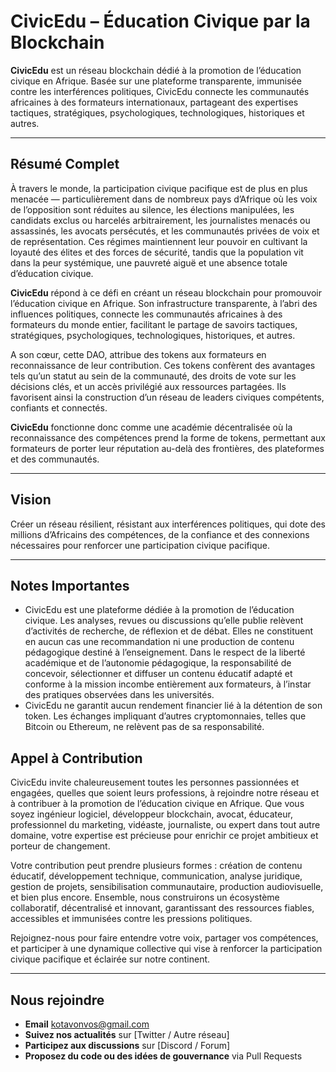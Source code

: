 # CivicEdu –  Éducation Civique par la Blockchain


**CivicEdu** est un réseau blockchain dédié à la promotion de l’éducation civique en Afrique. Basée sur une plateforme transparente, immunisée contre les interférences politiques, CivicEdu connecte les communautés  africaines à des formateurs internationaux, partageant des expertises tactiques, stratégiques, psychologiques, technologiques, historiques et autres.

---

## Résumé Complet
À travers le monde, la participation civique pacifique est de plus en plus menacée — particulièrement dans de nombreux pays d’Afrique où les voix de l’opposition sont réduites au silence, les élections manipulées, les candidats exclus ou harcelés arbitrairement, les journalistes menacés ou assassinés, les avocats persécutés, et les communautés privées de voix et de représentation. Ces régimes maintiennent leur pouvoir en cultivant la loyauté des élites et des forces de sécurité, tandis que la population vit dans la peur systémique, une pauvreté aiguë et une absence totale d’éducation civique.  

**CivicEdu**  répond à ce défi en créant un réseau blockchain pour promouvoir l’éducation civique en Afrique. Son infrastructure transparente, à l’abri des influences politiques, connecte les communautés africaines à des formateurs du monde entier, facilitant le partage de savoirs tactiques, stratégiques, psychologiques, technologiques, historiques, et autres.

A son cœur, cette DAO,  attribue des tokens aux formateurs en reconnaissance de leur contribution. Ces tokens confèrent des avantages tels qu’un statut au sein de la communauté, des droits de vote sur les décisions clés, et un accès privilégié aux ressources partagées. Ils favorisent ainsi la construction d’un réseau de leaders civiques compétents, confiants et connectés.

**CivicEdu** fonctionne donc comme une académie décentralisée où la reconnaissance des compétences prend la forme de tokens,  permettant aux formateurs de porter leur réputation au-delà des frontières, des plateformes et des communautés.


---

## Vision
Créer un réseau résilient, résistant aux interférences politiques, qui dote des millions d’Africains des compétences, de la confiance et des connexions nécessaires pour renforcer une participation civique pacifique.

---

## Notes Importantes
- CivicEdu est une plateforme dédiée à la promotion de l’éducation civique. Les analyses, revues ou discussions qu’elle publie relèvent d’activités de recherche, de réflexion et de débat. 
Elles ne constituent en aucun cas une recommandation ni une production de contenu pédagogique destiné
 à l’enseignement. Dans le respect de la liberté académique et de l’autonomie 
pédagogique, la responsabilité de concevoir, sélectionner et diffuser 
un contenu éducatif adapté et conforme à la mission incombe entièrement aux formateurs, à l’instar des pratiques observées dans les universités.
- CivicEdu ne garantit aucun rendement financier lié à la détention de son token. Les échanges impliquant d’autres cryptomonnaies, telles que Bitcoin ou Ethereum, ne relèvent pas de sa responsabilité.


## Appel à Contribution

CivicEdu invite chaleureusement toutes les personnes passionnées et engagées, quelles que soient leurs professions, à rejoindre notre réseau et à contribuer à la promotion de l’éducation civique en Afrique. Que vous soyez ingénieur logiciel, développeur blockchain, avocat, éducateur, professionnel du marketing, vidéaste, journaliste, ou expert dans tout autre domaine, votre expertise est précieuse pour enrichir ce projet ambitieux et porteur de changement.

Votre contribution peut prendre plusieurs formes : création de contenu éducatif, développement technique, communication, analyse juridique, gestion de projets, sensibilisation communautaire, production audiovisuelle, et bien plus encore. Ensemble, nous construirons un écosystème collaboratif, décentralisé et innovant, garantissant des ressources fiables, accessibles et immunisées contre les pressions politiques.

Rejoignez-nous pour faire entendre votre voix, partager vos compétences, et participer à une dynamique collective qui vise à renforcer la participation civique pacifique et éclairée sur notre continent.

---

## Nous rejoindre
- **Email** kotavonvos@gmail.com
- **Suivez nos actualités** sur [Twitter / Autre réseau]  
- **Participez aux discussions** sur [Discord / Forum]  
- **Proposez du code ou des idées de gouvernance** via Pull Requests  

